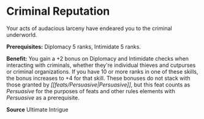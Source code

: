 ﻿---
cssclass: [feats]

---
# Criminal Reputation

Your acts of audacious larceny have endeared you to the criminal underworld.

**Prerequisites:** Diplomacy 5 ranks, Intimidate 5 ranks.

**Benefit:** You gain a +2 bonus on Diplomacy and Intimidate checks when interacting with criminals, whether they're individual thieves and cutpurses or criminal organizations. If you have 10 or more ranks in one of these skills, the bonus increases to +4 for that skill. These bonuses do not stack with those granted by _[[feats/Persuasive|Persuasive]]_, but this feat counts as _Persuasive_ for the purposes of feats and other rules elements with _Persuasive_ as a prerequisite.

**Source** Ultimate Intrigue